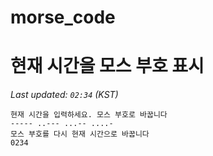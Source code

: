 # morse_code
# 현재 시간을 모스 부호 표시
<!-- MORSE_TIME_START -->
_Last updated: `02:34` (KST)_

```
현재 시간을 입력하세요. 모스 부호로 바꿉니다
----- ..--- ...-- ....-
모스 부호를 다시 현재 시간으로 바꿉니다
0234
```
<!-- MORSE_TIME_END -->
